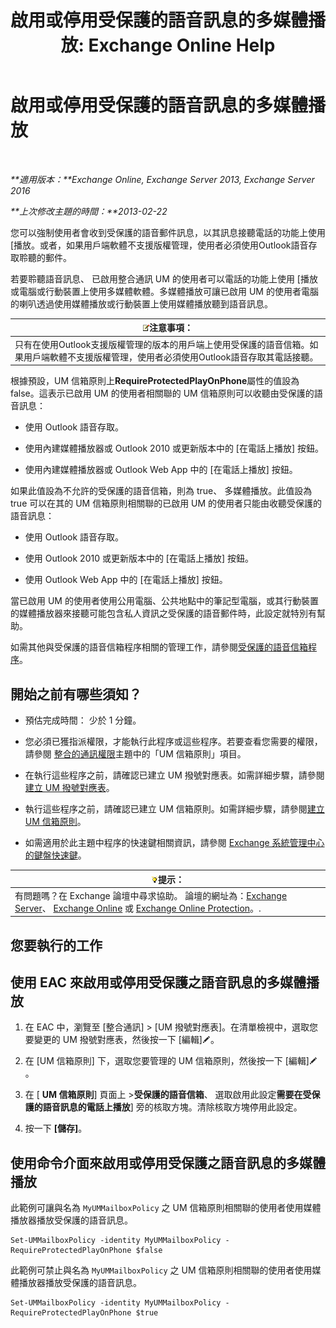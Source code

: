 ﻿---
title: '啟用或停用受保護的語音訊息的多媒體播放: Exchange Online Help'
TOCTitle: 啟用或停用受保護的語音訊息的多媒體播放
ms:assetid: 3c33370c-4262-42b1-8d83-d61fc7c426cd
ms:mtpsurl: https://technet.microsoft.com/zh-tw/library/Ee423543(v=EXCHG.150)
ms:contentKeyID: 52062284
ms.date: 05/23/2018
mtps_version: v=EXCHG.150
ms.translationtype: MT
---

# 啟用或停用受保護的語音訊息的多媒體播放

 

_**適用版本：**Exchange Online, Exchange Server 2013, Exchange Server 2016_

_**上次修改主題的時間：**2013-02-22_

您可以強制使用者會收到受保護的語音郵件訊息，以其訊息接聽電話的功能上使用 \[播放。或者，如果用戶端軟體不支援版權管理，使用者必須使用Outlook語音存取聆聽的郵件。

若要聆聽語音訊息、 已啟用整合通訊 UM 的使用者可以電話的功能上使用 \[播放或電腦或行動裝置上使用多媒體軟體。多媒體播放可讓已啟用 UM 的使用者電腦的喇叭透過使用媒體播放或行動裝置上使用媒體播放聽到語音訊息。

<table>
<thead>
<tr class="header">
<th><img src="images/Bb124558.note(EXCHG.150).gif" title="注意事項" alt="注意事項" />注意事項：</th>
</tr>
</thead>
<tbody>
<tr class="odd">
<td>只有在使用Outlook支援版權管理的版本的用戶端上使用受保護的語音信箱。如果用戶端軟體不支援版權管理，使用者必須使用Outlook語音存取其電話接聽。</td>
</tr>
</tbody>
</table>


根據預設，UM 信箱原則上**RequireProtectedPlayOnPhone**屬性的值設為 false。這表示已啟用 UM 的使用者相關聯的 UM 信箱原則可以收聽由受保護的語音訊息：

  - 使用 Outlook 語音存取。

  - 使用內建媒體播放器或 Outlook 2010 或更新版本中的 \[在電話上播放\] 按鈕。

  - 使用內建媒體播放器或 Outlook Web App 中的 \[在電話上播放\] 按鈕。

如果此值設為不允許的受保護的語音信箱，則為 true、 多媒體播放。此值設為 true 可以在其的 UM 信箱原則相關聯的已啟用 UM 的使用者只能由收聽受保護的語音訊息：

  - 使用 Outlook 語音存取。

  - 使用 Outlook 2010 或更新版本中的 \[在電話上播放\] 按鈕。

  - 使用 Outlook Web App 中的 \[在電話上播放\] 按鈕。

當已啟用 UM 的使用者使用公用電腦、公共地點中的筆記型電腦，或其行動裝置的媒體播放器來接聽可能包含私人資訊之受保護的語音郵件時，此設定就特別有幫助。

如需其他與受保護的語音信箱程序相關的管理工作，請參閱[受保護的語音信箱程序](protected-voice-mail-procedures-exchange-2013-help.md)。

## 開始之前有哪些須知？

  - 預估完成時間： 少於 1 分鐘。

  - 您必須已獲指派權限，才能執行此程序或這些程序。若要查看您需要的權限，請參閱 [整合的通訊權限](unified-messaging-permissions-exchange-2013-help.md)主題中的「UM 信箱原則」項目。

  - 在執行這些程序之前，請確認已建立 UM 撥號對應表。如需詳細步驟，請參閱[建立 UM 撥號對應表](create-a-um-dial-plan-exchange-2013-help.md)。

  - 執行這些程序之前，請確認已建立 UM 信箱原則。如需詳細步驟，請參閱[建立 UM 信箱原則](create-a-um-mailbox-policy-exchange-2013-help.md)。

  - 如需適用於此主題中程序的快速鍵相關資訊，請參閱 [Exchange 系統管理中心的鍵盤快速鍵](keyboard-shortcuts-in-the-exchange-admin-center-exchange-online-protection-help.md)。

<table>
<thead>
<tr class="header">
<th><img src="images/Bb124558.tip(EXCHG.150).gif" title="提示" alt="提示" />提示：</th>
</tr>
</thead>
<tbody>
<tr class="odd">
<td>有問題嗎？在 Exchange 論壇中尋求協助。 論壇的網址為：<a href="https://go.microsoft.com/fwlink/p/?linkid=60612">Exchange Server</a>、 <a href="https://go.microsoft.com/fwlink/p/?linkid=267542">Exchange Online</a> 或 <a href="https://go.microsoft.com/fwlink/p/?linkid=285351">Exchange Online Protection</a>。.</td>
</tr>
</tbody>
</table>


## 您要執行的工作

## 使用 EAC 來啟用或停用受保護之語音訊息的多媒體播放

1.  在 EAC 中，瀏覽至 \[整合通訊\] \> \[UM 撥號對應表\]。在清單檢視中，選取您要變更的 UM 撥號對應表，然後按一下 \[編輯\]![編輯圖示](images/JJ218640.6f53ccb2-1f13-4c02-bea0-30690e6ea71d(EXCHG.150).gif "編輯圖示")。

2.  在 \[UM 信箱原則\] 下，選取您要管理的 UM 信箱原則，然後按一下 \[編輯\]![編輯圖示](images/JJ218640.6f53ccb2-1f13-4c02-bea0-30690e6ea71d(EXCHG.150).gif "編輯圖示")。

3.  在 \[ **UM 信箱原則**\] 頁面上 \>**受保護的語音信箱**、 選取啟用此設定**需要在受保護的語音訊息的電話上播放**\] 旁的核取方塊。清除核取方塊停用此設定。

4.  按一下 **\[儲存\]**。

## 使用命令介面來啟用或停用受保護之語音訊息的多媒體播放

此範例可讓與名為 `MyUMMailboxPolicy` 之 UM 信箱原則相關聯的使用者使用媒體播放器播放受保護的語音訊息。

    Set-UMMailboxPolicy -identity MyUMMailboxPolicy -RequireProtectedPlayOnPhone $false

此範例可禁止與名為 `MyUMMailboxPolicy` 之 UM 信箱原則相關聯的使用者使用媒體播放器播放受保護的語音訊息。

    Set-UMMailboxPolicy -identity MyUMMailboxPolicy -RequireProtectedPlayOnPhone $true

